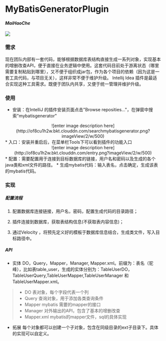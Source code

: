 # MyBatisGeneratorPlugin  
#### *MaiHaoChe* 
![](https://avatars2.githubusercontent.com/u/1483254?v=4&s=200)

### 需求
现在团队内部有一套代码，能够根据数据库表结构直接生成一系列对象，实现基本的增删改查API，便于直接在业务逻辑中使用。这套代码目前处于游离状态（哪里需要复制粘贴到哪里），又不便于组织成jar包，作为各个项目的依赖（因为这是一套工具代码，与项目无关），这样非常不便于维护升级。
Intellij Idea 插件是最适合实现这种工具需求。既便于团队内共享，又便于统一管理并维护升级。

### 使用
* 安装：在IntelliJ 的插件安装页面点击"Browse reposities..."，在弹窗中搜索"mybatisgenerator"

<div align=center>
![enter image description here](http://of8cu1h2w.bkt.clouddn.com/searchmybatisgenerator.png?imageView/2/w/500)
</div>
* 入口：安装并重启后，在菜单栏Tools下可以看到插件的功能入口

<div align=center>
![enter image description here](http://of8cu1h2w.bkt.clouddn.com/entry.png?imageView/2/w/500)
</div>
* 配置：需要配置用于连接到目标数据库的链接，用户名和密码以及生成的各个java类和xml文件的路径。
* 生成mybatis代码：输入表名，点击确定，生成该表的mybatis代码。

### 实现
##### 配置流程

1. 配置数据库连接链接，用户名，密码，配置生成代码的目录路径；

2. 插件连接到数据库，获取表结构信息(不获取表内容信息)；

3. 通过Velocity ，将预先定义好的模板于数据库信息结合，生成类文件，写入目标路径中。

##### API 
* 实体
DO，Query，Mapper，Manager,  Mapper.xml。前缀为：表名（驼峰），比如表table_user，生成的实体分别为：TableUserDO，TableUserQuery,TableUserMapper,TableUserManager 和 TableUserMapper.xml。	
> * DO 表对象，每个字段代表一个列
> * Query 查询对象，用于添加各类查询条件
> * Mapper mybatis 需要的mapper的接口
> * Manager 对外输出的API，包含了基本的增删改查
> * Mapper.xml mybatis的mapper文件，sql的具体实现

* 拓展
每个对象都可以创建一个子对象，包含在同级目录的ext子目录下。具体的实现可以自定义。


